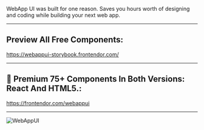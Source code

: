 WebApp UI was built for one reason. Saves you hours worth of designing and coding while building your next web app.

----------------

## Preview All Free Components:
https://webappui-storybook.frontendor.com/

----------------

## 👑 Premium 75+ Components In Both Versions: React And HTML5.:
https://frontendor.com/webappui

----------------

![WebAppUI](https://user-images.githubusercontent.com/69281612/121425726-a1035a80-c96a-11eb-9914-27876000d576.png)

